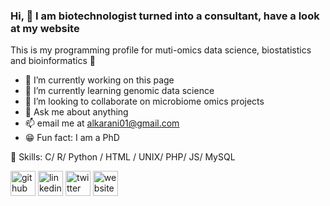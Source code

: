 

 ###  Hi, 👋 I am biotechnologist turned into a consultant, have a look at my website
This is my programming profile for muti-omics data science, biostatistics and bioinformatics 👾

- 🎯 I’m currently working on this page
- 🧬 I’m currently learning genomic data science 
- 👯 I’m looking to collaborate on microbiome omics projects 
- 💬 Ask me about anything 
- 📫 email me at alkarani01@gmail.com 
- 😁 Fun fact: I am a PhD 

🤖 Skills: C/ R/ Python / HTML / UNIX/ PHP/ JS/ MySQL


[<img src='https://cdn.jsdelivr.net/npm/simple-icons@3.0.1/icons/github.svg' alt='github' height='40'>](https://github.com/alkarani01)  [<img src='https://cdn.jsdelivr.net/npm/simple-icons@3.0.1/icons/linkedin.svg' alt='linkedin' height='40'>](https://www.linkedin.com/in/alkarani01/)  [<img src='https://cdn.jsdelivr.net/npm/simple-icons@3.0.1/icons/twitter.svg' alt='twitter' height='40'>](https://twitter.com/alkarani01)  [<img src='https://cdn.jsdelivr.net/npm/simple-icons@3.0.1/icons/icloud.svg' alt='website' height='40'>](http://www.alkarani01.com)  

